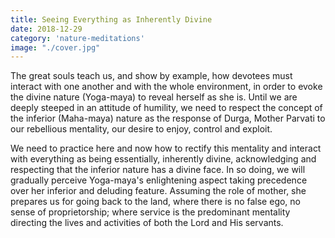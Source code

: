 ```yaml
---
title: Seeing Everything as Inherently Divine
date: 2018-12-29
category: 'nature-meditations'
image: "./cover.jpg"
---
```


The great souls teach us, and show by example, how devotees must interact with one another and with the whole environment, in order to evoke the divine nature (Yoga-maya) to reveal herself as she is. Until we are deeply steeped in an attitude of humility, we need to respect the concept of the inferior (Maha-maya) nature as the response of Durga, Mother Parvati to our rebellious mentality, our desire to enjoy, control and exploit.

We need to practice here and now how to rectify this mentality and interact with everything as being essentially, inherently divine, acknowledging and respecting that the inferior nature has a divine face. In so doing, we will gradually perceive Yoga-maya's enlightening aspect taking precedence over her inferior and deluding feature. Assuming the role of mother, she prepares us for going back to the land, where there is no false ego, no sense of proprietorship; where service is the predominant mentality directing the lives and activities of both the Lord and His servants.